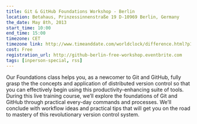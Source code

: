 ```yaml
---
title: Git & GitHub Foundations Workshop - Berlin
location: Betahaus, Prinzessinnenstraße 19 D-10969 Berlin, Germany
the_date: May 8th, 2013
start_time: 10:00
end_time: 15:00
timezone: CET
timezone link: http://www.timeanddate.com/worldclock/difference.html?p1=37
cost: Free
registration_url: http://github-berlin-free-workshop.eventbrite.com
tags: [inperson-special, rss]
---
```


Our Foundations class helps you, as a newcomer to Git and GitHub, fully grasp the the concepts and application of distributed version control so that you can effectively begin using this productivity-enhancing suite of tools. During this live training course, we’ll explore the foundations of Git and GitHub through practical every-day commands and processes. We’ll conclude with workflow ideas and practical tips that will get you on the road to mastery of this revolutionary version control system.
